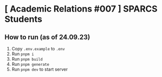 # [ Academic Relations #007 ] SPARCS Students

## How to run (as of 24.09.23)

1. Copy `.env.example` to `.env`
3. Run `pnpm i`
4. Run `pnpm build`
5. Run `pnpm generate`
6. Run `pnpm dev` to start server
